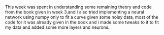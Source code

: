 This week was spent in understanding some remaining theory and code from the book given in week 3,and I also tried implementing a neural network using numpy only to fit a curve given some noisy data, most of the code for it was already given in the book and i made some tweaks to it to fit my data and added some more layers and neurons.